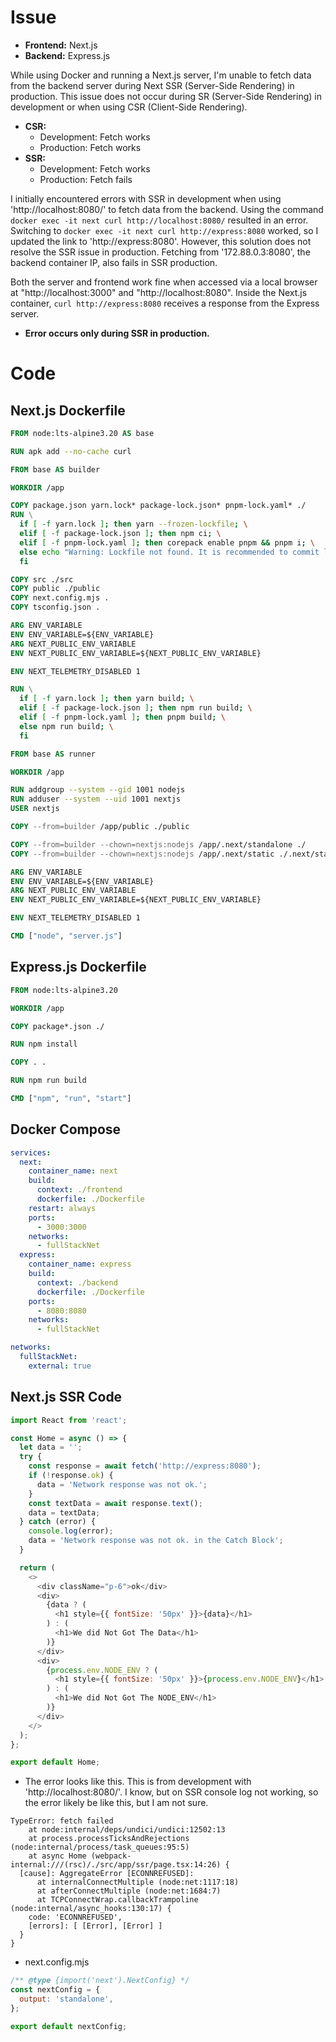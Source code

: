 # Issue

- **Frontend:** Next.js
- **Backend:** Express.js

While using Docker and running a Next.js server, I'm unable to fetch data from the backend server during Next SSR (Server-Side Rendering) in production. This issue does not occur during SR (Server-Side Rendering) in development or when using CSR (Client-Side Rendering).

- **CSR:**
  - Development: Fetch works
  - Production: Fetch works
- **SSR:**
  - Development: Fetch works
  - Production: Fetch fails

I initially encountered errors with SSR in development when using 'http://localhost:8080/' to fetch data from the backend. Using the command `docker exec -it next curl http://localhost:8080/` resulted in an error. Switching to `docker exec -it next curl http://express:8080` worked, so I updated the link to 'http://express:8080'. However, this solution does not resolve the SSR issue in production. Fetching from '172.88.0.3:8080', the backend container IP, also fails in SSR production.

Both the server and frontend work fine when accessed via a local browser at "http://localhost:3000" and "http://localhost:8080". Inside the Next.js container, `curl http://express:8080` receives a response from the Express server.

- **Error occurs only during SSR in production.**

# Code

## Next.js Dockerfile

```Dockerfile
FROM node:lts-alpine3.20 AS base

RUN apk add --no-cache curl

FROM base AS builder

WORKDIR /app

COPY package.json yarn.lock* package-lock.json* pnpm-lock.yaml* ./
RUN \
  if [ -f yarn.lock ]; then yarn --frozen-lockfile; \
  elif [ -f package-lock.json ]; then npm ci; \
  elif [ -f pnpm-lock.yaml ]; then corepack enable pnpm && pnpm i; \
  else echo "Warning: Lockfile not found. It is recommended to commit lockfiles to version control." && yarn install; \
  fi

COPY src ./src
COPY public ./public
COPY next.config.mjs .
COPY tsconfig.json .

ARG ENV_VARIABLE
ENV ENV_VARIABLE=${ENV_VARIABLE}
ARG NEXT_PUBLIC_ENV_VARIABLE
ENV NEXT_PUBLIC_ENV_VARIABLE=${NEXT_PUBLIC_ENV_VARIABLE}

ENV NEXT_TELEMETRY_DISABLED 1

RUN \
  if [ -f yarn.lock ]; then yarn build; \
  elif [ -f package-lock.json ]; then npm run build; \
  elif [ -f pnpm-lock.yaml ]; then pnpm build; \
  else npm run build; \
  fi

FROM base AS runner

WORKDIR /app

RUN addgroup --system --gid 1001 nodejs
RUN adduser --system --uid 1001 nextjs
USER nextjs

COPY --from=builder /app/public ./public

COPY --from=builder --chown=nextjs:nodejs /app/.next/standalone ./
COPY --from=builder --chown=nextjs:nodejs /app/.next/static ./.next/static

ARG ENV_VARIABLE
ENV ENV_VARIABLE=${ENV_VARIABLE}
ARG NEXT_PUBLIC_ENV_VARIABLE
ENV NEXT_PUBLIC_ENV_VARIABLE=${NEXT_PUBLIC_ENV_VARIABLE}

ENV NEXT_TELEMETRY_DISABLED 1

CMD ["node", "server.js"]
```

## Express.js Dockerfile

```Dockerfile
FROM node:lts-alpine3.20

WORKDIR /app

COPY package*.json ./

RUN npm install

COPY . .

RUN npm run build

CMD ["npm", "run", "start"]
```

## Docker Compose

```yaml
services:
  next:
    container_name: next
    build:
      context: ./frontend
      dockerfile: ./Dockerfile
    restart: always
    ports:
      - 3000:3000
    networks:
      - fullStackNet
  express:
    container_name: express
    build:
      context: ./backend
      dockerfile: ./Dockerfile
    ports:
      - 8080:8080
    networks:
      - fullStackNet

networks:
  fullStackNet:
    external: true
```

## Next.js SSR Code

```javascript
import React from 'react';

const Home = async () => {
  let data = '';
  try {
    const response = await fetch('http://express:8080');
    if (!response.ok) {
      data = 'Network response was not ok.';
    }
    const textData = await response.text();
    data = textData;
  } catch (error) {
    console.log(error);
    data = 'Network response was not ok. in the Catch Block';
  }

  return (
    <>
      <div className="p-6">ok</div>
      <div>
        {data ? (
          <h1 style={{ fontSize: '50px' }}>{data}</h1>
        ) : (
          <h1>We did Not Got The Data</h1>
        )}
      </div>
      <div>
        {process.env.NODE_ENV ? (
          <h1 style={{ fontSize: '50px' }}>{process.env.NODE_ENV}</h1>
        ) : (
          <h1>We did Not Got The NODE_ENV</h1>
        )}
      </div>
    </>
  );
};

export default Home;
```

- The error looks like this. This is from development with 'http://localhost:8080/'. I know, but on SSR console log not working, so the error likely be like this, but I am not sure.

```plaintext
TypeError: fetch failed
    at node:internal/deps/undici/undici:12502:13
    at process.processTicksAndRejections (node:internal/process/task_queues:95:5)
    at async Home (webpack-internal:///(rsc)/./src/app/ssr/page.tsx:14:26) {
  [cause]: AggregateError [ECONNREFUSED]:
      at internalConnectMultiple (node:net:1117:18)
      at afterConnectMultiple (node:net:1684:7)
      at TCPConnectWrap.callbackTrampoline (node:internal/async_hooks:130:17) {
    code: 'ECONNREFUSED',
    [errors]: [ [Error], [Error] ]
  }
}
```

- next.config.mjs
```javascript
/** @type {import('next').NextConfig} */
const nextConfig = {
  output: 'standalone',
};

export default nextConfig;
```
